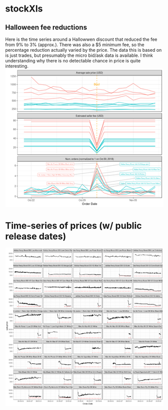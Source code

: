 # stockXls

## Halloween fee reductions 
Here is the time series around a Hallowwen discount that reduced the fee from 9% to 3% (approx.). 
There was also a $5 minimum fee, so the percentage reduction actually varied by the price. 
The data this is based on is just trades, but presumably the micro bid/ask data is available. 
I think understanding why there is no detectable chance in price is quite interesting. 
![volume.png](volume.png)

# Time-series of prices (w/ public release dates)
![time_series.png](time_series.png)